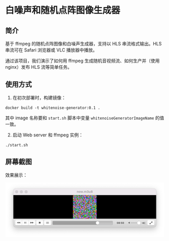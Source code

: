 # 白噪声和随机点阵图像生成器

## 简介

基于 ffmpeg 的随机点阵图像和白噪声生成器，支持以 HLS 串流格式输出。HLS 串流可在 Safari 浏览器或 VLC 播放器中播放。

通过该项目，我们演示了如何用 ffmpeg 生成随机音视频流、如何生产并（使用 nginx）发布 HLS 流等简单任务。

## 使用方式

1. 在初次部署时，构建镜像：

```
docker build -t whitenoise-generator:0.1 .
```

其中 image 名称要和 `start.sh` 脚本中变量 `whitenoiseGeneratorImageName` 的值一致。

2. 启动 Web server 和 ffmpeg 实例：

```
./start.sh
```

## 屏幕截图

效果展示：

![效果展示图](doc/screenshot.png)
